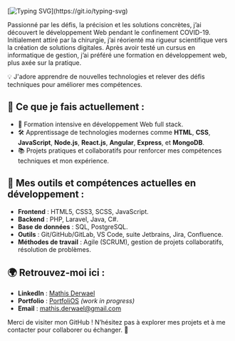 [![Typing SVG](https://readme-typing-svg.herokuapp.com?font=Poppins&pause=1000&center=true&width=435&lines=Salut%2C+je+suis+Mathis+!%F0%9F%91%8B;Bienvenue+sur+mon+GitHub+!)](https://git.io/typing-svg)  

Passionné par les défis, la précision et les solutions concrètes, j’ai
découvert le développement Web pendant le confinement COVID-19.
Initialement attiré par la chirurgie, j’ai réorienté ma rigueur scientifique vers
la création de solutions digitales. Après avoir testé un cursus en
informatique de gestion, j’ai préféré une formation en développement web,
plus axée sur la pratique.   

💡 J'adore apprendre de nouvelles technologies et relever des défis techniques pour améliorer mes compétences.


## 🚀 Ce que je fais actuellement :  
- 🌱 Formation intensive en développement Web full stack.  
- 🛠️ Apprentissage de technologies modernes comme **HTML**, **CSS**, **JavaScript**, **Node.js**, **React.js**, **Angular**, **Express**, et **MongoDB**.  
- 📚 Projets pratiques et collaboratifs pour renforcer mes compétences techniques et mon expérience. 


## 🧰 Mes outils et compétences actuelles en développement :  
- **Frontend** : HTML5, CSS3, SCSS, JavaScript.  
- **Backend** : PHP, Laravel, Java, C#.  
- **Base de données** : SQL, PostgreSQL.  
- **Outils** : Git/GitHub/GitLab, VS Code, suite Jetbrains, Jira, Confluence.  
- **Méthodes de travail** : Agile (SCRUM), gestion de projets collaboratifs, résolution de problèmes.  


## 🌍 Retrouvez-moi ici :  
- **LinkedIn** : [Mathis Derwael](www.linkedin.com/in/mathis-derwael)  
- **Portfolio** : [PortfoliOS](https://tr0lgar.github.io/portfoliOS/) *(work in progress)* 
- **Email** : [mathis.derwael@gmail.com](mailto:mathis.derwael@gmail.com)  


Merci de visiter mon GitHub ! N’hésitez pas à explorer mes projets et à me contacter pour collaborer ou échanger. 🚀
